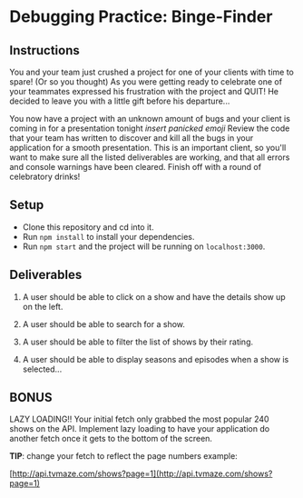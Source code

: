 # Debugging Practice: Binge-Finder

## Instructions

You and your team just crushed a project for one of your clients with time to
spare! (Or so you thought) As you were getting ready to celebrate one of your
teammates expressed his frustration with the project and QUIT! He decided to
leave you with a little gift before his departure...

You now have a project with an unknown amount of bugs and your client is coming
in for a presentation tonight _insert panicked emoji_ Review the code that your
team has written to discover and kill all the bugs in your application for a
smooth presentation. This is an important client, so you'll want to make sure
all the listed deliverables are working, and that all errors and console
warnings have been cleared. Finish off with a round of celebratory drinks!

## Setup

- Clone this repository and cd into it.
- Run `npm install` to install your dependencies.
- Run `npm start` and the project will be running on `localhost:3000`.

## Deliverables

1. A user should be able to click on a show and have the details show up on the
   left.

2. A user should be able to search for a show.

3. A user should be able to filter the list of shows by their rating.

4. A user should be able to display seasons and episodes when a show is
   selected...

## BONUS

LAZY LOADING!! Your initial fetch only grabbed the most popular 240 shows on the
API. Implement lazy loading to have your application do another fetch once it
gets to the bottom of the screen.

**TIP**: change your fetch to reflect the page numbers example:

[http://api.tvmaze.com/shows?page=1](http://api.tvmaze.com/shows?page=1)
